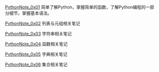 [PythonNote_0x01](./PythonNote_0x01.html)	简单了解Python，掌握简单的函数，了解Python编程的一部分细节，掌握基本语法。

[PythonNote_0x02](./PythonNote_0x02.html)	列表与元组相关笔记

[PythonNote_0x03](./PythonNote_0x03.html)	字符串相关笔记

[PythonNote_0x04](./PythonNote_0x04.html)	函数相关笔记

[PythonNote_0x05](./PythonNote_0x05.html)	字典相关笔记

[PythonNote_0x06](./PythonNote_0x06.html)	集合相关笔记